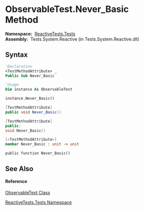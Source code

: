 # ObservableTest.Never\_Basic Method

**Namespace:**  [ReactiveTests.Tests](ReactiveTests.Tests\ReactiveTests.Tests.md)  
**Assembly:**  Tests.System.Reactive (in Tests.System.Reactive.dll)

## Syntax

```vb
'Declaration
<TestMethodAttribute> _
Public Sub Never_Basic
```

```vb
'Usage
Dim instance As ObservableTest

instance.Never_Basic()
```

```csharp
[TestMethodAttribute]
public void Never_Basic()
```

```c++
[TestMethodAttribute]
public:
void Never_Basic()
```

```fsharp
[<TestMethodAttribute>]
member Never_Basic : unit -> unit 
```

```jscript
public function Never_Basic()
```

## See Also

#### Reference

[ObservableTest Class](ObservableTest\ObservableTest.md)

[ReactiveTests.Tests Namespace](ReactiveTests.Tests\ReactiveTests.Tests.md)




